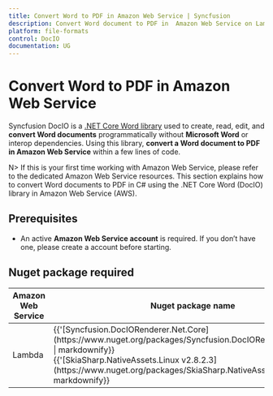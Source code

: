 ```yaml
---
title: Convert Word to PDF in Amazon Web Service | Syncfusion
description: Convert Word document to PDF in  Amazon Web Service on Lambda using .NET Core Word (DocIO) and  PDF library, without Microsoft Word or interop dependencies.
platform: file-formats
control: DocIO
documentation: UG
---
```


# Convert Word to PDF in Amazon Web Service 

Syncfusion DocIO is a [.NET Core Word library](https://www.syncfusion.com/document-processing/word-framework/net/word-library) used to create, read, edit, and **convert Word documents** programmatically without **Microsoft Word** or interop dependencies. Using this library, **convert a Word document to PDF in Amazon Web Service** within a few lines of code. 

N> If this is your first time working with Amazon Web Service, please refer to the dedicated Amazon Web Service resources. This section explains how to convert Word documents to PDF in C# using the .NET Core Word (DocIO) library in Amazon Web Service (AWS). 

## Prerequisites 

* An active **Amazon Web Service account** is required. If you don’t have one, please create a account before starting.

## Nuget package required

<table>
<thead>
<tr>
<th>
Amazon Web Service<br/></th><th>
Nuget package name<br/></th></tr></thead>
<tr>
<td>
Lambda <br/></td><td>
{{'[Syncfusion.DocIORenderer.Net.Core](https://www.nuget.org/packages/Syncfusion.DocIORenderer.Net.Core)' | markdownify}}<br/>
{{'[SkiaSharp.NativeAssets.Linux v2.8.2.3](https://www.nuget.org/packages/SkiaSharp.NativeAssets.Linux)' | markdownify}} <br/></td></tr>
</table>

